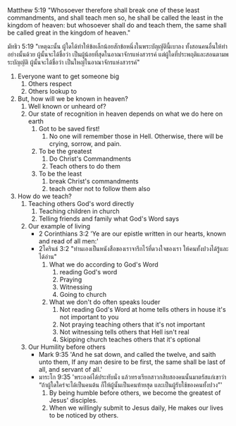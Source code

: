 Matthew 5:19 "Whosoever therefore shall break one of these least commandments, and shall teach men so, he shall be called the least in the kingdom of heaven: but whosoever shall do and teach them, the same shall be called great in the kingdom of heaven."

มัทธิว 5:19 "เหตุฉะนั้น ผู้ใดได้ทำให้ข้อเล็กน้อยสักข้อหนึ่งในพระบัญญัตินี้เบาลง ทั้งสอนคนอื่นให้ทำอย่างนั้นด้วย ผู้นั้นจะได้ชื่อว่า เป็นผู้น้อยที่สุดในอาณาจักรแห่งสวรรค์ แต่ผู้ใดที่ประพฤติและสอนตามพระบัญญัติ ผู้นั้นจะได้ชื่อว่า เป็นใหญ่ในอาณาจักรแห่งสวรรค์"

1. Everyone want to get someone big
    1. Others respect
    2. Others lookup to
2. But, how will we be known in heaven?
    1. Well known or unheard of?
    2. Our state of recognition in heaven depends on what we do here on earth
        1. Got to be saved first!
            1. No one will remember those in Hell. Otherwise, there will be crying, sorrow, and pain.
        2. To be the greatest
            1. Do Christ's Commandments
            2. Teach others to do them
        3. To be the least
            1. break Christ's commandments
            2. teach other not to follow them also
3. How do we teach?
    1. Teaching others God's word directly
        1. Teaching children in church
        2. Telling friends and family what God's Word says
    2. Our example of living
        - 2 Corinthians 3:2 'Ye are our epistle written in our hearts, known and read of all men:'
        - 2โครินธ์ 3:2 "ท่านเองเป็นหนังสือของเราจารึกไว้ที่ดวงใจของเรา ให้คนทั้งปวงได้รู้และได้อ่าน"
            1. What we do according to God's Word
                1. reading God's word
                2. Praying
                3. Witnessing
                4. Going to church
            2. What we don't do often speaks louder
                1. Not reading God's Word at home tells others in house it's not important to you
                2. Not praying teaching others that it's not important
                3. Not witnessing tells others that Hell isn't real
                4. Skipping church teaches others that it's optional
    3. Our Humility before others
        - Mark 9:35 'And he sat down, and called the twelve, and saith unto them, If any man desire to be first, the same shall be last of all, and servant of all.'
        - มาระโก 9:35 'พระองค์ได้ประทับนั่ง แล้วทรงเรียกสาวกสิบสองคนนั้นมาตรัสแก่เขาว่า “ถ้าผู้ใดใคร่จะได้เป็นคนต้น ก็ให้ผู้นั้นเป็นคนท้ายสุด และเป็นผู้รับใช้ของคนทั้งปวง”'
            1. By being humble before others, we become the greatest of Jesus' disciples.
            2. When we willingly submit to Jesus daily, He makes our lives to be noticed by others.
